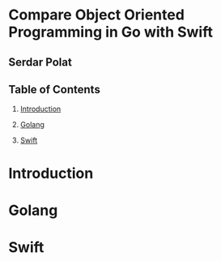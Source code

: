 # Compare Object Oriented Programming in Go with Swift
## Serdar Polat

## Table of Contents
1. [Introduction](#1-Introduction)

2. [Golang](#Golang)

3. [Swift](#Swift)

# Introduction


# Golang

# Swift
